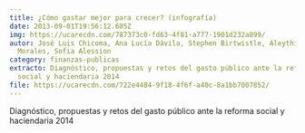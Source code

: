 ```yaml
---
title: ¿Cómo gastar mejor para crecer? (infografía)
date: 2013-09-01T19:56:12.605Z
img: https://ucarecdn.com/787373c0-fd63-4f81-a777-1901d232a899/
autor: José Luis Chicoma, Ana Lucía Dávila, Stephen Birtwistle, Aleythia
  Morales, Sofia Alession
category: finanzas-publicas
extracto: Diagnóstico, propuestas y retos del gasto público ante la reforma
  social y haciendaria 2014
file: https://ucarecdn.com/722e4484-9f18-4f6f-a40c-8a1bb7007852/
---
```

<!--StartFragment-->

Diagnóstico, propuestas y retos del gasto público ante la reforma social y haciendaria 2014

<!--EndFragment-->